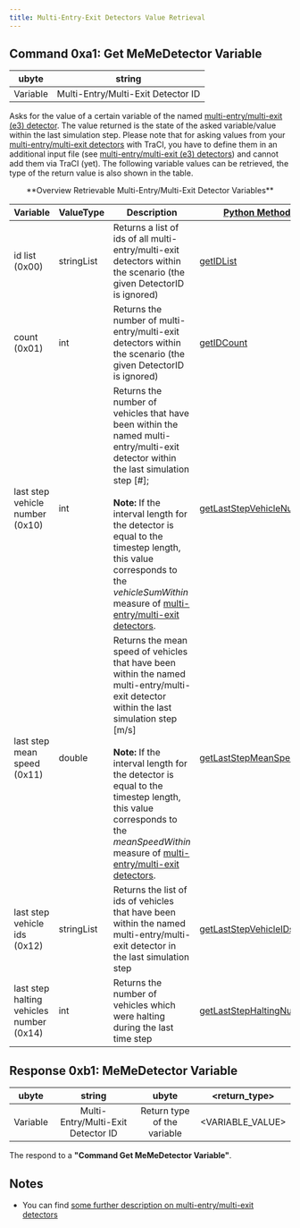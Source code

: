 ```yaml
---
title: Multi-Entry-Exit Detectors Value Retrieval
---
```


## Command 0xa1: Get MeMeDetector Variable

|  ubyte   |               string               |
| :------: | :--------------------------------: |
| Variable | Multi-Entry/Multi-Exit Detector ID |

Asks for the value of a certain variable of the named
[multi-entry/multi-exit (e3)
detector](../Simulation/Output/Multi-Entry-Exit_Detectors_(E3).md).
The value returned is the state of the asked variable/value within the
last simulation step. Please note that for asking values from your
[multi-entry/multi-exit
detectors](../Simulation/Output/Multi-Entry-Exit_Detectors_(E3).md)
with TraCI, you have to define them in an additional input file (see
[multi-entry/multi-exit (e3)
detectors](../Simulation/Output/Multi-Entry-Exit_Detectors_(E3).md))
and cannot add them via TraCI (yet). The following variable values can
be retrieved, the type of the return value is also shown in the table.

<center>
**Overview Retrievable Multi-Entry/Multi-Exit Detector Variables**
</center>

| Variable                                 | ValueType  | Description                                                                                                                                | [Python Method](../TraCI/Interfacing_TraCI_from_Python.md)                                                                |
| ---------------------------------------- | ---------- | ------------------------------------------------------------------------------------------------------------------------------------------ | ------------------------------------------------------------------------------------------------------------------------------ |
| id list (0x00)                           | stringList | Returns a list of ids of all multi-entry/multi-exit detectors within the scenario (the given DetectorID is ignored)                        | [getIDList](https://sumo.dlr.de/pydoc/traci._multientryexit.html#MultiEntryExitDomain-getIDList)                               |
| count (0x01)                             | int        | Returns the number of multi-entry/multi-exit detectors within the scenario (the given DetectorID is ignored)                               | [getIDCount](https://sumo.dlr.de/pydoc/traci._multientryexit.html#MultiEntryExitDomain-getIDCount)                             |
| last step vehicle number (0x10)          | int        | Returns the number of vehicles that have been within the named multi-entry/multi-exit detector within the last simulation step \[\#\];<br><br>**Note:** If the interval length for the detector is equal to the timestep length, this value corresponds to the *vehicleSumWithin* measure of [multi-entry/multi-exit detectors](../Simulation/Output/Multi-Entry-Exit_Detectors_(E3).md).     | [getLastStepVehicleNumber](https://sumo.dlr.de/pydoc/traci._multientryexit.html#MultiEntryExitDomain-getLastStepVehicleNumber) |
| last step mean speed (0x11)              | double     | Returns the mean speed of vehicles that have been within the named multi-entry/multi-exit detector within the last simulation step \[m/s\]<br><br>**Note:** If the interval length for the detector is equal to the timestep length, this value corresponds to the *meanSpeedWithin* measure of [multi-entry/multi-exit detectors](../Simulation/Output/Multi-Entry-Exit_Detectors_(E3).md). | [getLastStepMeanSpeed](https://sumo.dlr.de/pydoc/traci._multientryexit.html#MultiEntryExitDomain-getLastStepMeanSpeed)         |
| last step vehicle ids (0x12)             | stringList | Returns the list of ids of vehicles that have been within the named multi-entry/multi-exit detector in the last simulation step            | [getLastStepVehicleIDs](https://sumo.dlr.de/pydoc/traci._multientryexit.html#MultiEntryExitDomain-getLastStepVehicleIDs)       |
| last step halting vehicles number (0x14) | int        | Returns the number of vehicles which were halting during the last time step                                                                | [getLastStepHaltingNumber](https://sumo.dlr.de/pydoc/traci._multientryexit.html#MultiEntryExitDomain-getLastStepHaltingNumber) |

## Response 0xb1: MeMeDetector Variable

|  ubyte   |               string               |            ubyte            |  <return_type\>   |
| :------: | :--------------------------------: | :-------------------------: | :--------------: |
| Variable | Multi-Entry/Multi-Exit Detector ID | Return type of the variable | <VARIABLE_VALUE\> |

The respond to a **"Command Get MeMeDetector Variable"**.

## Notes

- You can find [some further description on multi-entry/multi-exit
  detectors](../Simulation/Output/Multi-Entry-Exit_Detectors_(E3).md)